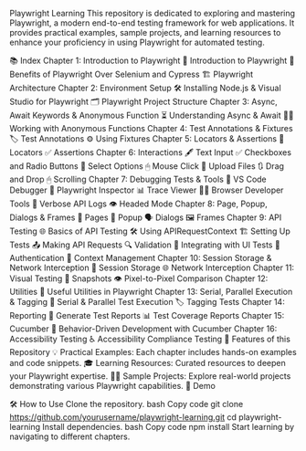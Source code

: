 Playwright Learning
This repository is dedicated to exploring and mastering Playwright, a modern end-to-end testing framework for web applications. It provides practical examples, sample projects, and learning resources to enhance your proficiency in using Playwright for automated testing.

📚 Index
Chapter 1: Introduction to Playwright
🚀 Introduction to Playwright
🔄 Benefits of Playwright Over Selenium and Cypress
🏗️ Playwright Architecture
Chapter 2: Environment Setup
🛠 Installing Node.js & Visual Studio for Playwright
🗂 Playwright Project Structure
Chapter 3: Async, Await Keywords & Anonymous Function
⏳ Understanding Async & Await
🕵️‍♂️ Working with Anonymous Functions
Chapter 4: Test Annotations & Fixtures
🏷 Test Annotations
⚙️ Using Fixtures
Chapter 5: Locators & Assertions
📍 Locators
✅ Assertions
Chapter 6: Interactions
🖋 Text Input
✅ Checkboxes and Radio Buttons
🔽 Select Options
🖱 Mouse Click
📁 Upload Files
🔃 Drag and Drop
🖱 Scrolling
Chapter 7: Debugging Tests & Tools
🐞 VS Code Debugger
🔎 Playwright Inspector
📊 Trace Viewer
🧑‍💻 Browser Developer Tools
📜 Verbose API Logs
👁 Headed Mode
Chapter 8: Page, Popup, Dialogs & Frames
📄 Pages
🔔 Popup
🗣 Dialogs
🖼 Frames
Chapter 9: API Testing
🌐 Basics of API Testing
🛠 Using APIRequestContext
🏗 Setting Up Tests
📤 Making API Requests
🔍 Validation
🧩 Integrating with UI Tests
🔑 Authentication
📂 Context Management
Chapter 10: Session Storage & Network Interception
💾 Session Storage
🌐 Network Interception
Chapter 11: Visual Testing
📸 Snapshots
👁 Pixel-to-Pixel Comparison
Chapter 12: Utilities
🧰 Useful Utilities in Playwright
Chapter 13: Serial, Parallel Execution & Tagging
🔀 Serial & Parallel Test Execution
🏷 Tagging Tests
Chapter 14: Reporting
📝 Generate Test Reports
📊 Test Coverage Reports
Chapter 15: Cucumber
🥒 Behavior-Driven Development with Cucumber
Chapter 16: Accessibility Testing
♿ Accessibility Compliance Testing
🌟 Features of this Repository
💡 Practical Examples: Each chapter includes hands-on examples and code snippets.
🎓 Learning Resources: Curated resources to deepen your Playwright expertise.
🧑‍💻 Sample Projects: Explore real-world projects demonstrating various Playwright capabilities.
🎥 Demo

🛠 How to Use
Clone the repository.
bash
Copy code
git clone https://github.com/yourusername/playwright-learning.git
cd playwright-learning
Install dependencies.
bash
Copy code
npm install
Start learning by navigating to different chapters.
